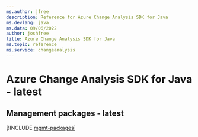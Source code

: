 ```yaml
---
ms.author: jfree
description: Reference for Azure Change Analysis SDK for Java
ms.devlang: java
ms.data: 09/06/2022
author: joshfree
title: Azure Change Analysis SDK for Java
ms.topic: reference
ms.service: changeanalysis
---
```

# Azure Change Analysis SDK for Java - latest

## Management packages - latest
[!INCLUDE [mgmt-packages](change-analysis-mgmt-index.md)]